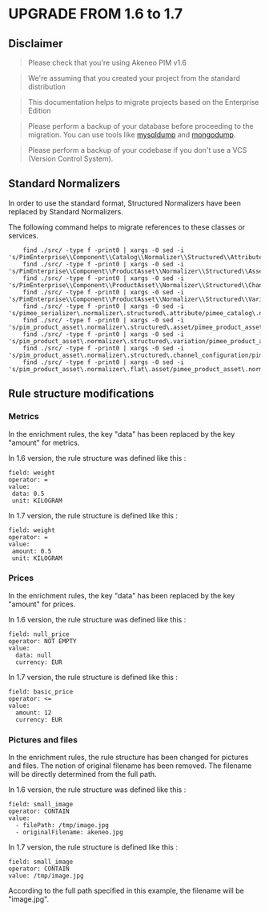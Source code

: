 # UPGRADE FROM 1.6 to 1.7

## Disclaimer

> Please check that you're using Akeneo PIM v1.6

> We're assuming that you created your project from the standard distribution

> This documentation helps to migrate projects based on the Enterprise Edition

> Please perform a backup of your database before proceeding to the migration. You can use tools like [mysqldump](http://dev.mysql.com/doc/refman/5.1/en/mysqldump.html) and [mongodump](http://docs.mongodb.org/manual/reference/program/mongodump/).

> Please perform a backup of your codebase if you don't use a VCS (Version Control System).


## Standard Normalizers

In order to use the standard format, Structured Normalizers have been replaced by Standard Normalizers. 

The following command helps to migrate references to these classes or services.
```
    find ./src/ -type f -print0 | xargs -0 sed -i 's/PimEnterprise\\Component\\Catalog\\Normalizer\\Structured\\AttributeNormalizer/PimEnterprise\\Component\\Catalog\\Normalizer\\Standard\\AttributeNormalizer/g'
    find ./src/ -type f -print0 | xargs -0 sed -i 's/PimEnterprise\\Component\\ProductAsset\\Normalizer\\Structured\\AssetNormalizer/PimEnterprise\\Component\\ProductAsset\\Normalizer\\Standard\\AssetNormalizer/g'
    find ./src/ -type f -print0 | xargs -0 sed -i 's/PimEnterprise\\Component\\ProductAsset\\Normalizer\\Structured\\ChannelConfigurationNormalizer/PimEnterprise\\Component\\ProductAsset\\Normalizer\\Standard\\ChannelConfigurationNormalizer/g'
    find ./src/ -type f -print0 | xargs -0 sed -i 's/PimEnterprise\\Component\\ProductAsset\\Normalizer\\Structured\\VariationNormalizer/PimEnterprise\\Component\\ProductAsset\\Normalizer\\Standard\\VariationNormalizer/g'
    find ./src/ -type f -print0 | xargs -0 sed -i 's/pimee_serializer\.normalizer\.structured\.attribute/pimee_catalog\.normalizer\.standard\.attribute/g'
    find ./src/ -type f -print0 | xargs -0 sed -i 's/pim_product_asset\.normalizer\.structured\.asset/pimee_product_asset\.normalizer\.standard\.asset/g'
    find ./src/ -type f -print0 | xargs -0 sed -i 's/pim_product_asset\.normalizer\.structured\.variation/pimee_product_asset\.normalizer\.standard\.variation/g'
    find ./src/ -type f -print0 | xargs -0 sed -i 's/pim_product_asset\.normalizer\.structured\.channel_configuration/pimee_product_asset\.normalizer\.standard\.channel_configuration/g'
    find ./src/ -type f -print0 | xargs -0 sed -i 's/pim_product_asset\.normalizer\.flat\.asset/pimee_product_asset\.normalizer\.flat\.asset/g'
```

## Rule structure modifications

### Metrics 

In the enrichment rules, the key "data" has been replaced by the key "amount" for metrics.

In 1.6 version, the rule structure was defined like this :

```
field: weight
operator: =
value:
 data: 0.5
 unit: KILOGRAM
```

In 1.7 version, the rule structure is defined like this :

```
field: weight
operator: =
value:
 amount: 0.5
 unit: KILOGRAM
```

### Prices 

In the enrichment rules, the key "data" has been replaced by the key "amount" for prices.

In 1.6 version, the rule structure was defined like this :

```
field: null_price
operator: NOT EMPTY
value:
  data: null
  currency: EUR
```

In 1.7 version, the rule structure is defined like this :

```
field: basic_price
operator: <=
value:
  amount: 12
  currency: EUR
```

### Pictures and files

In the enrichment rules, the rule structure has been changed for pictures and files.
The notion of original filename has been removed. The filename will be directly determined from the full path.

In 1.6 version, the rule structure was defined like this :

```
field: small_image
operator: CONTAIN
value:
  - filePath: /tmp/image.jpg
  - originalFilename: akeneo.jpg 
```

In 1.7 version, the rule structure is defined like this :

```
field: small_image
operator: CONTAIN
value: /tmp/image.jpg
```

According to the full path specified in this example, the filename will be "image.jpg".
